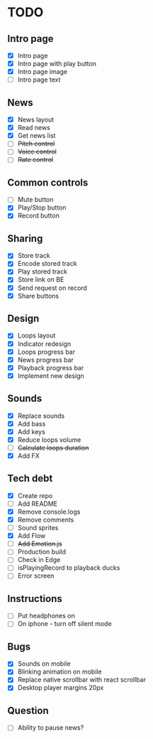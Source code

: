 # TODO

## Intro page
- [x] Intro page
- [x] Intro page with play button
- [x] Intro page image
- [ ] Intro page text

## News
- [x] News layout  
- [x] Read news  
- [x] Get news list
- [ ] <s>Pitch control</s>  
- [ ] <s>Voice control</s>  
- [ ] <s>Rate control</s>  

## Common controls
- [ ] Mute button  
- [x] Play/Stop button  
- [x] Record button  

## Sharing
- [x] Store track  
- [x] Encode stored track  
- [x] Play stored track  
- [x] Store link on BE
- [x] Send request on record
- [x] Share buttons

## Design
- [x] Loops layout  
- [x] Indicator redesign  
- [x] Loops progress bar  
- [x] News progress bar  
- [x] Playback progress bar
- [x] Implement new design

## Sounds
- [x] Replace sounds
- [x] Add bass
- [x] Add keys
- [x] Reduce loops volume
- [ ] <s>Calculate loops duration</s>
- [x] Add FX

## Tech debt
- [x] Create repo  
- [ ] Add README  
- [x] Remove console.logs
- [x] Remove comments
- [ ] Sound sprites    
- [x] Add Flow
- [ ] <s>Add Emotion.js</s>
- [ ] Production build
- [ ] Check in Edge
- [ ] isPlayingRecord to playback ducks
- [ ] Error screen

## Instructions
- [ ] Put headphones on
- [ ] On iphone - turn off silent mode

## Bugs
- [x] Sounds on mobile
- [x] Blinking animation on mobile
- [x] Replace native scrollbar with react scrollbar
- [x] Desktop player margins 20px

## Question
- [ ] Ability to pause news?
